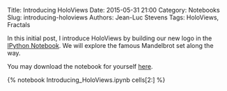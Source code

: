 Title: Introducing HoloViews
Date: 2015-05-31 21:00
Category: Notebooks
Slug: introducing-holoviews
Authors: Jean-Luc Stevens
Tags:  HoloViews, Fractals

In this initial post, I introduce HoloViews by building our new logo
in the [IPython Notebook](http://ipython.org/notebook.html). We will
explore the famous Mandelbrot set along the way.

<!-- PELICAN_END_SUMMARY -->

You may download the notebook for yourself [here](https://github.com/jlstevens/website-notebooks/blob/master/Introducing_HoloViews.ipynb).

{% notebook Introducing_HoloViews.ipynb  cells[2:] %}

